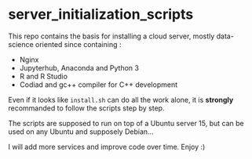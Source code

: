 # server_initialization_scripts

This repo contains the basis for installing a cloud server, mostly data-science oriented since containing :

- Nginx
- Jupyterhub, Anaconda and Python 3
- R and R Studio
- Codiad and gc++ compiler for C++ development

Even if it looks like `install.sh` can do all the work alone, it is **strongly** recommanded to follow the scripts step by step.

The scripts are supposed to run on top of a Ubuntu server 15, but can be used on any Ubuntu and supposely Debian...

I will add more services and improve code over time. Enjoy :)
